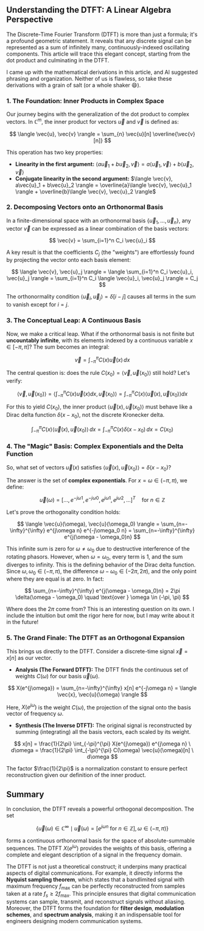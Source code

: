 
## **Understanding the DTFT: A Linear Algebra Perspective**

The Discrete-Time Fourier Transform (DTFT) is more than just a formula; it's a profound geometric statement. It reveals that any discrete signal can be represented as a sum of infinitely many, continuously-indexed oscillating components. This article will trace this elegant concept, starting from the dot product and culminating in the DTFT. 

I came up with the mathematical derivations in this article, and AI suggested phrasing and organization. Neither of us is flawless, so take these derivations with a grain of salt (or a whole shaker 😄).

### **1. The Foundation: Inner Products in Complex Space**

Our journey begins with the generalization of the dot product to complex vectors. In $\mathbb{C}^m$, the inner product for vectors $\vec{u}$ and $\vec{v}$ is defined as:

$$
\langle \vec{u}, \vec{v} \rangle = \sum_{n} \vec{u}[n] \overline{\vec{v}[n]}
$$

This operation has two key properties:
* **Linearity in the first argument:** $\langle a\vec{u}_1 + b\vec{u}_2, \vec{v} \rangle = a\langle \vec{u}_1, \vec{v} \rangle + b\langle \vec{u}_2, \vec{v} \rangle$
* **Conjugate linearity in the second argument:** $\langle \vec{v}, a\vec{u}_1 + b\vec{u}_2 \rangle = \overline{a}\langle \vec{v}, \vec{u}_1 \rangle + \overline{b}\langle \vec{v}, \vec{u}_2 \rangle$

### **2. Decomposing Vectors onto an Orthonormal Basis**

In a finite-dimensional space with an orthonormal basis $\{\vec{u}_1, \ldots, \vec{u}_n\}$, any vector $\vec{v}$ can be expressed as a linear combination of the basis vectors:

$$
\vec{v} = \sum_{i=1}^n C_i \vec{u}_i
$$

A key result is that the coefficients $C_j$ (the "weights") are effortlessly found by projecting the vector onto each basis element:

$$
\langle \vec{v}, \vec{u}_j \rangle = \langle \sum_{i=1}^n C_i \vec{u}_i, \vec{u}_j \rangle = \sum_{i=1}^n C_i \langle \vec{u}_i, \vec{u}_j \rangle = C_j
$$

The orthonormality condition $\langle \vec{u}_i, \vec{u}_j \rangle = \delta[i-j]$ causes all terms in the sum to vanish except for $i=j$.

### **3. The Conceptual Leap: A Continuous Basis**

Now, we make a critical leap. What if the orthonormal basis is not finite but **uncountably infinite**, with its elements indexed by a continuous variable $x \in [-\pi, \pi]$? The sum becomes an integral:

$$
\vec{v} = \int_{-\pi}^{\pi} C(x) \vec{u}(x) \, dx
$$

The central question is: does the rule $C(x_0) = \langle \vec{v}, \vec{u}(x_0) \rangle$ still hold? Let's verify:

$$
\langle \vec{v}, \vec{u}(x_0) \rangle = \left\langle \int_{-\pi}^{\pi} C(x) \vec{u}(x) dx, \vec{u}(x_0) \right\rangle = \int_{-\pi}^{\pi} C(x) \langle \vec{u}(x), \vec{u}(x_0) \rangle dx
$$

For this to yield $C(x_0)$, the inner product $\langle \vec{u}(x), \vec{u}(x_0) \rangle$ must behave like a Dirac delta function $\delta(x - x_0)$, not the discrete Kronecker delta.

$$
\int_{-\pi}^{\pi} C(x) \langle \vec{u}(x), \vec{u}(x_0) \rangle \, dx = \int_{-\pi}^{\pi} C(x) \delta(x - x_0) \, dx = C(x_0)
$$

### **4. The "Magic" Basis: Complex Exponentials and the Delta Function**

So, what set of vectors $\vec{u}(x)$ satisfies $\langle \vec{u}(x), \vec{u}(x_0) \rangle = \delta(x - x_0)$?

The answer is the set of **complex exponentials**. For $x = \omega \in (-\pi, \pi)$, we define:

$$
\vec{u}(\omega) = [ \ldots, e^{-j\omega 1}, e^{-j\omega 0}, e^{j\omega 1}, e^{j\omega 2}, \ldots ]^T \quad \text{for } n \in \mathbb{Z}
$$

Let's prove the orthogonality condition holds:

$$
\langle \vec{u}(\omega), \vec{u}(\omega_0) \rangle = \sum_{n=-\infty}^{\infty} e^{j\omega n} e^{-j\omega_0 n} = \sum_{n=-\infty}^{\infty} e^{j(\omega - \omega_0)n}
$$

This infinite sum is zero for $\omega \neq \omega_0$ due to destructive interference of the rotating phasors. However, when $\omega = \omega_0$, every term is 1, and the sum diverges to infinity. This is the defining behavior of the Dirac delta function. Since $\omega, \omega_0 \in (-\pi, \pi)$, the difference $\omega - \omega_0 \in (-2\pi, 2\pi)$, and the only point where they are equal is at zero. In fact:

$$
\sum_{n=-\infty}^{\infty} e^{j(\omega - \omega_0)n} = 2\pi \delta(\omega - \omega_0) \quad \text{over } \omega \in (-\pi, \pi)
$$

Where does the $2\pi$ come from? This is an interesting question on its own. I include the intuition but omit the rigor here for now, but I may write about it in the future!

### **5. The Grand Finale: The DTFT as an Orthogonal Expansion**

This brings us directly to the DTFT. Consider a discrete-time signal $\vec{x} = x[n]$ as our vector.

* **Analysis (The Forward DTFT):** The DTFT finds the continuous set of weights $C(\omega)$ for our basis $\vec{u}(\omega)$.

$$
X(e^{j\omega}) = \sum_{n=-\infty}^{\infty} x[n] e^{-j\omega n} = \langle \vec{x}, \vec{u}(\omega) \rangle
$$

Here, $X(e^{j\omega})$ is the weight $C(\omega)$, the projection of the signal onto the basis vector of frequency $\omega$.

* **Synthesis (The Inverse DTFT):** The original signal is reconstructed by summing (integrating) all the basis vectors, each scaled by its weight.

$$
x[n] = \frac{1}{2\pi} \int_{-\pi}^{\pi} X(e^{j\omega}) e^{j\omega n} \ d\omega = \frac{1}{2\pi} \int_{-\pi}^{\pi} C(\omega) \vec{u}(\omega)[n] \ d\omega
$$

The factor $\frac{1}{2\pi}$ is a normalization constant to ensure perfect reconstruction given our definition of the inner product.

## **Summary**

In conclusion, the DTFT reveals a powerful orthogonal decomposition. The set

$$
\{ \vec{u}(\omega) \in \mathbb{C}^{\infty} \mid \vec{u}(\omega) = [e^{j\omega n} \text{ for } n \in \mathbb{Z}], \omega \in (-\pi, \pi) \}
$$

forms a continuous orthonormal basis for the space of absolute-summable sequences. The DTFT $X(e^{j\omega})$ provides the weights of this basis, offering a complete and elegant description of a signal in the frequency domain. 

The DTFT is not just a theoretical construct; it underpins many practical aspects of digital communications. For example, it directly informs the **Nyquist sampling theorem**, which states that a bandlimited signal with maximum frequency $f_\text{max}$ can be perfectly reconstructed from samples taken at a rate $f_s \ge 2 f_\text{max}$. This principle ensures that digital communication systems can sample, transmit, and reconstruct signals without aliasing. Moreover, the DTFT forms the foundation for **filter design**, **modulation schemes**, and **spectrum analysis**, making it an indispensable tool for engineers designing modern communication systems.
